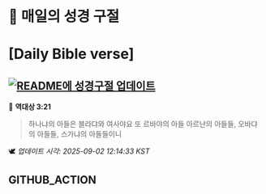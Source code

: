 # 🙏 매일의 성경 구절
# [Daily Bible verse]
## [![README에 성경구절 업데이트](https://github.com/DONGSUKA/first_test/actions/workflows/update-readme-bible.yml/badge.svg)](https://github.com/DONGSUKA/first_test/actions/workflows/update-readme-bible.yml)
<!-- START_BIBLE_VERSE -->
📖 **역대상 3:21**
> 하나냐의 아들은 블라댜와 여사야요 또 르바야의 아들 아르난의 아들들, 오바댜의 아들들, 스가냐의 아들들이니

🕊️ _업데이트 시각: 2025-09-02 12:14:33 KST_
  <!-- END_BIBLE_VERSE -->
## GITHUB_ACTION
